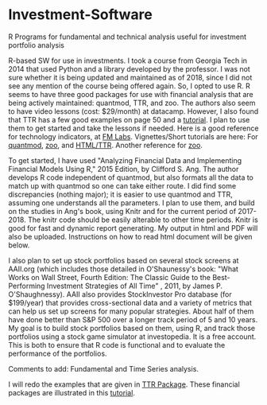 # Investment-Software
R Programs for fundamental and technical analysis useful for investment portfolio analysis

R-based SW for use in investments. I took a course from Georgia Tech in 2014 that used Python and a library developed by the professor. I was not sure whether it is being updated and maintained as of 2018, since I did not see any mention of the course being offered again. So, I opted to use R. R seems to have three good packages for use with financial analysis that are being actively maintained: quantmod, TTR, and zoo. The authors also seem to have video lessons (cost: $29/month) at datacamp. However, I also found that TTR has a few good examples on page 50 and a [tutorial](https://faculty.washington.edu/ezivot/econ424/Working%20with%20Time%20Series%20Data%20in%20R.pdf).  I plan to use them to get started and take the lessons if needed. Here is a good reference for technology indicators, at [FM Labs](http://www.fmlabs.com/reference/). Vignettes/Short tutorials are here: For [quantmod](http://statmath.wu.ac.at/~hornik/QFS1/quantmod-vignette.pdf), [zoo](https://www.r-exercises.com/2016/05/30/zoo-time-series-solutions/), and [HTML/TTR](https://www.datacamp.com/community/tutorials/r-trading-tutorial). Another reference for [zoo](https://www.r-bloggers.com/zoo-time-series-exercises/). 

To get started, I have used "Analyzing Financial Data and Implementing Financial Models Using R," 2015 Edition, by Clifford S. Ang. The author develops R code independent of quantmod, but also formats all the data to match up with quantmod so one can take either route. I did find some discrepancies (nothing major); it is easier to use quantmod and TTR, assuming one understands all the parameters. I plan to use them, and build on the studies in Ang's book, using Knitr and for the current period of 2017-2018. The knitr code should be easily alterable to other time periods. Knitr is good for fast and dynamic report generating. My output in html and PDF will also be uploaded. Instructions on how to read html document will be given below.

I also plan to set up stock portfolios based on several stock screens at AAII.org (which includes those detailed in O'Shaunessy's book: "What Works on Wall Street, Fourth Edition: The Classic Guide to the Best-Performing Investment Strategies of All Time" , 2011,  by James P. O'Shaughnessy). AAII also provides StockInvestor Pro database (for $199/year) that provides cross-sectional data and a variety of metrics that can help us set up screens for many popular strategies. About half of them have done better than S&P 500 over a longer track period of 5 and 10 years. My goal is to build stock portfolios based on them, using R, and track those portfolios using a stock game simulator at investopedia. It is a free account. This is both to ensure that R code is functional and to evaluate the performance of the portfolios.

Comments to add: Fundamental and Time Series analysis.

I will redo the examples that are given in [TTR Package](https://cran.r-project.org/web/packages/TTR/TTR.pdf). These financial packages are illustrated in this [tutorial](https://faculty.washington.edu/ezivot/econ424/Working%20with%20Time%20Series%20Data%20in%20R.pdf). 
